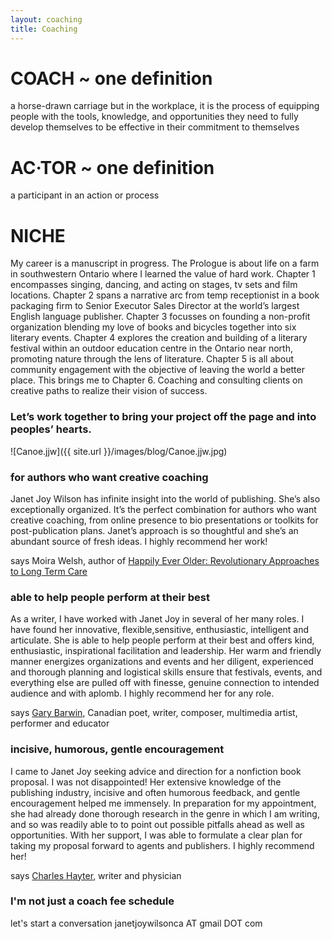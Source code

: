 ```yaml
---
layout: coaching
title: Coaching
---
```


# COACH ~ one definition

a horse-drawn carriage but in the workplace, it is the process of equipping people with the tools, knowledge, and opportunities they need to fully develop themselves to be effective in their commitment to themselves

# AC·TOR ~ one definition

a participant in an action or process

# NICHE

My career is a manuscript in progress. The Prologue is about life on a farm in southwestern Ontario where I learned the value of hard work. Chapter 1 encompasses singing, dancing, and acting on stages, tv sets and film locations. Chapter 2 spans a narrative arc from temp receptionist in a book packaging firm to Senior Executor Sales Director at the world’s largest English language publisher. Chapter 3 focusses on founding a non-profit organization blending my love of books and bicycles together into six literary events. Chapter 4 explores the creation and building of a literary festival within an outdoor education centre in the Ontario near north, promoting nature through the lens of literature. Chapter 5 is all about community engagement with the objective of leaving the world a better place. This brings me to Chapter 6. Coaching and consulting clients on creative paths to realize their vision of success.

### Let’s work together to bring your project off the page and into peoples’ hearts.


![Canoe.jjw]({{ site.url }}/images/blog/Canoe.jjw.jpg)

### 

### for authors who want creative coaching

Janet Joy Wilson has infinite insight into the world of publishing. She’s also exceptionally organized. It’s the perfect combination for authors who want creative coaching, from online presence to bio presentations or toolkits for post-publication plans. Janet’s approach is so thoughtful and she’s an abundant source of fresh ideas. I highly recommend her work!

says Moira Welsh, author of [Happily Ever Older: Revolutionary Approaches to Long Term Care](https://ecwpress.com/products/happily-ever-older)

### able to help people perform at their best

As a writer, I have worked with Janet Joy in several of her many roles. I have found her innovative, flexible,sensitive, enthusiastic, intelligent and articulate. She is able to help people perform at their best and offers kind, enthusiastic, inspirational facilitation and leadership. Her warm and friendly manner energizes organizations and events and her diligent, experienced and thorough planning and logistical skills ensure that festivals, events, and everything else are pulled off with finesse, genuine connection to intended audience and with aplomb. I highly recommend her for any role. 

says [Gary Barwin](https://garybarwin.com/), Canadian poet, writer, composer, multimedia artist, performer and educator

### incisive, humorous, gentle encouragement

I came to Janet Joy seeking advice and direction for a nonfiction book proposal. I was not disappointed! Her extensive knowledge of the publishing industry, incisive and often humorous feedback, and gentle encouragement helped me immensely. In preparation for my appointment, she had already done thorough research in the genre in which I am writing, and so was readily able to to point out possible pitfalls ahead as well as opportunities. With her support, I was able to formulate a clear plan for taking my proposal forward to agents and publishers. I highly recommend her!

says [Charles Hayter](https://charleshayter.com/), writer and physician



### I'm not just a coach fee schedule

let's start a conversation    janetjoywilsonca AT gmail DOT com